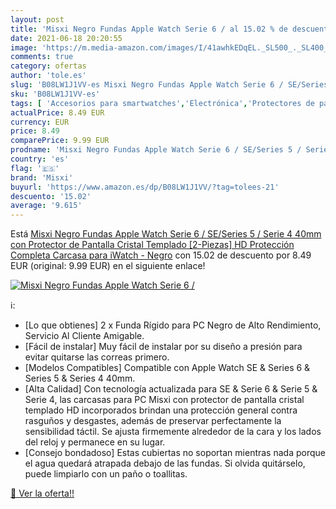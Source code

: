 ```yaml
---
layout: post
title: 'Misxi Negro Fundas Apple Watch Serie 6 / al 15.02 % de descuento'
date: 2021-06-18 20:20:55
image: 'https://m.media-amazon.com/images/I/41awhkEDqEL._SL500_._SL400_.jpg'
comments: true
category: ofertas
author: 'tole.es'
slug: 'B08LW1J1VV-es Misxi Negro Fundas Apple Watch Serie 6 / SE/Series 5 /...'
sku: 'B08LW1J1VV-es'
tags: [ 'Accesorios para smartwatches','Electrónica','Protectores de pantalla y láminas para smartwatches','Tecnología para vestir','apple','misxi', ]
actualPrice: 8.49 EUR
currency: EUR
price: 8.49
comparePrice: 9.99 EUR
prodname: 'Misxi Negro Fundas Apple Watch Serie 6 / SE/Series 5 / Serie 4 40mm con Protector de Pantalla Cristal Templado [2-Piezas]  HD Protección Completa Carcasa para iWatch - Negro'
country: 'es'
flag: '🇪🇸'
brand: 'Misxi'
buyurl: 'https://www.amazon.es/dp/B08LW1J1VV/?tag=tolees-21'
descuento: '15.02'
average: '9.615'
---
```


Está [Misxi Negro Fundas Apple Watch Serie 6 / SE/Series 5 / Serie 4 40mm con Protector de Pantalla Cristal Templado [2-Piezas]  HD Protección Completa Carcasa para iWatch - Negro](https://www.amazon.es/dp/B08LW1J1VV/?tag=tolees-21) con 15.02 de descuento por 8.49 EUR (original: 9.99 EUR) en el siguiente enlace!

[![Misxi Negro Fundas Apple Watch Serie 6 /](https://m.media-amazon.com/images/I/41awhkEDqEL._SL500_._SL400_.jpg)](https://www.amazon.es/dp/B08LW1J1VV/?tag=tolees-21)

ℹ️:

- [Lo que obtienes] 2 x Funda Rígido para PC Negro de Alto Rendimiento, Servicio Al Cliente Amigable.
- [Fácil de instalar] Muy fácil de instalar por su diseño a presión para evitar quitarse las correas primero.
- [Modelos Compatibles] Compatible con Apple Watch SE & Series 6 & Series 5 & Series 4 40mm.
- [Alta Calidad] Con tecnología actualizada para SE & Serie 6 & Serie 5 & Serie 4, las carcasas para PC Misxi con protector de pantalla cristal templado HD incorporados brindan una protección general contra rasguños y desgastes, además de preservar perfectamente la sensibilidad táctil. Se ajusta firmemente alrededor de la cara y los lados del reloj y permanece en su lugar.
- [Consejo bondadoso] Estas cubiertas no soportan mientras nada porque el agua quedará atrapada debajo de las fundas. Si olvida quitárselo, puede limpiarlo con un paño o toallitas.

[🛒 Ver la oferta!!](https://www.amazon.es/dp/B08LW1J1VV/?tag=tolees-21)
